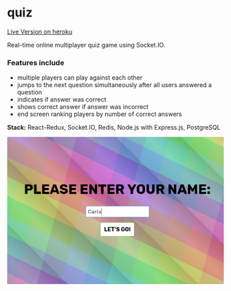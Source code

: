 # quiz

[Live Version on heroku](cg-petition.herokuapp.com)<br/>

Real-time online multiplayer quiz game using Socket.IO.

### Features include
- multiple players can play against each other
- jumps to the next question simultaneously after all users answered a question
- indicates if answer was correct
- shows correct answer if answer was incorrect
- end screen ranking players by number of correct answers

**Stack:** React-Redux, Socket.IO, Redis, Node.js with Express.js, PostgreSQL

<img src="./startscreen.png"/>

